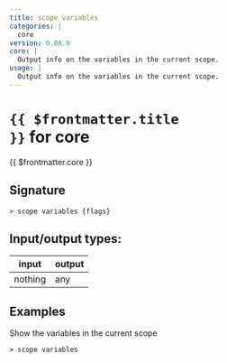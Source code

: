 ```yaml
---
title: scope variables
categories: |
  core
version: 0.88.0
core: |
  Output info on the variables in the current scope.
usage: |
  Output info on the variables in the current scope.
---
```

<!-- This file is automatically generated. Please edit the command in https://github.com/nushell/nushell instead. -->

# <code>{{ $frontmatter.title }}</code> for core

<div class='command-title'>{{ $frontmatter.core }}</div>

## Signature

```> scope variables {flags} ```


## Input/output types:

| input   | output |
| ------- | ------ |
| nothing | any    |

## Examples

Show the variables in the current scope
```nu
> scope variables

```
